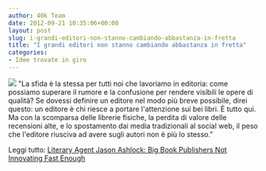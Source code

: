 ```yaml
---
author: 40k Team
date: 2012-09-21 10:35:06+00:00
layout: post
slug: i-grandi-editori-non-stanno-cambiando-abbastanza-in-fretta
title: "I grandi editori non stanno cambiando abbastanza in fretta"
categories:
- Idee trovate in giro
---
```


![](http://40k.it/wp-content/uploads/2012/09/borders.jpeg) "La sfida è la stessa per tutti noi che lavoriamo in editoria: come possiamo superare il rumore e la confusione per rendere visibili le opere di qualità? Se dovessi definire un editore nel modo più breve possibile, direi questo: un editore è chi riesce a portare l'attenzione sui bei libri. È tutto qui. Ma con la scomparsa delle librerie fisiche, la perdita di valore delle recensioni alte, e lo spostamento dai media tradizionali al social web, il peso che l'editore riusciva ad avere sugli autori non è più lo stesso."

Leggi tutto: [Literary Agent Jason Ashlock: Big Book Publishers Not Innovating Fast Enough](http://www.pbs.org/mediashift/2012/09/literary-agent-jason-ashlock-big-book-publishers-not-innovating-fast-enough264.html)

